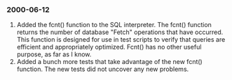 ### 2000\-06\-12

1. Added the fcnt() function to the SQL interpreter. The fcnt() function
 returns the number of database "Fetch" operations that have occurred.
 This function is designed for use in test scripts to verify that
 queries are efficient and appropriately optimized. Fcnt() has no other
 useful purpose, as far as I know.
2. Added a bunch more tests that take advantage of the new fcnt() function.
 The new tests did not uncover any new problems.




